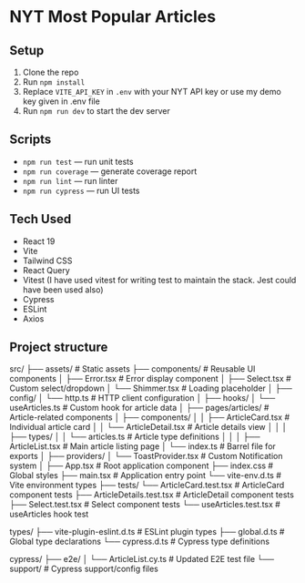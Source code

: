 # NYT Most Popular Articles

## Setup

1. Clone the repo
2. Run `npm install`
3. Replace `VITE_API_KEY` in `.env` with your NYT API key or use my demo key given in .env file
4. Run `npm run dev` to start the dev server

## Scripts

- `npm run test` — run unit tests
- `npm run coverage` — generate coverage report
- `npm run lint` — run linter
- `npm run cypress` — run UI tests

## Tech Used

- React 19
- Vite
- Tailwind CSS
- React Query
- Vitest  (I have used vitest for writing test to maintain the stack. Jest could have been used also)
- Cypress
- ESLint
- Axios

## Project structure

src/
├── assets/                     # Static assets
├── components/                 # Reusable UI components
│   ├── Error.tsx               # Error display component
│   ├── Select.tsx              # Custom select/dropdown
│   └── Shimmer.tsx             # Loading placeholder
│
├── config/
│   └── http.ts                 # HTTP client configuration
│
├── hooks/
│   └── useArticles.ts          # Custom hook for article data
│
├── pages/articles/             # Article-related components
│   ├── components/
│   │   ├── ArticleCard.tsx     # Individual article card
│   │   └── ArticleDetail.tsx   # Article details view
│   │
│   ├── types/
│   │   └── articles.ts         # Article type definitions
│   │
│   ├── ArticleList.tsx         # Main article listing page
│   └── index.ts                # Barrel file for exports
│
├── providers/
│   └── ToastProvider.tsx       # Custom Notification system
│
├── App.tsx                     # Root application component
├── index.css                   # Global styles
├── main.tsx                    # Application entry point
└── vite-env.d.ts               # Vite environment types
├── tests/
    └── ArticleCard.test.tsx         # ArticleCard component tests
    ├── ArticleDetails.test.tsx      # ArticleDetail component tests
    ├── Select.test.tsx              # Select component tests
    └── useArticles.test.tsx         # useArticles hook test

types/
├── vite-plugin-eslint.d.ts     # ESLint plugin types
├── global.d.ts                 # Global type declarations
└── cypress.d.ts                # Cypress type definitions

cypress/
├── e2e/
│   └── ArticleList.cy.ts  # Updated E2E test file
└── support/                     # Cypress support/config files
